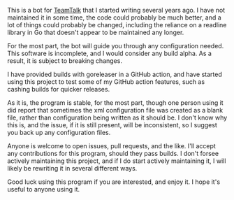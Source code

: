 This is a bot for [TeamTalk](https://bearware.dk) that I started writing several years ago. I have not maintained it in some time, the code could probably be much better, and a lot of things could probably be changed, including the reliance on a readline library in Go that doesn't appear to be maintained any longer.

For the most part, the bot will guide you through any configuration needed. This software is incomplete, and I would consider any build alpha. As a result, it is subject to breaking changes.

I have provided builds with goreleaser in a GitHub action, and have started using this project to test some of my GitHub action features, such as cashing builds for quicker releases.

As it is, the program is stable, for the most part, though one person using it did report that sometimes the xml configuration file was created as a blank file, rather than configuration being written as it should be. I don't know why this is, and the issue, if it is still present, will be inconsistent, so I suggest you back up any configuration files.

Anyone is welcome to open issues, pull requests, and the like. I'll accept any contributions for this program, should they pass builds. I don't forsee actively maintaining this project, and if I do start actively maintaining it, I will likely be rewriting it in several different ways.

Good luck using this program if you are interested, and enjoy it. I hope it's useful to anyone using it.

